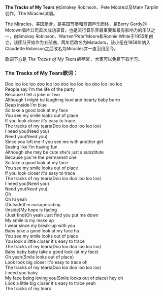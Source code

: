

**The Tracks of My Tears** 由Smokey Robinson、Pete Moore以及Marv Tarplin创作，The
Miracles演唱。

The Miracles，美国组合，是美国节奏和蓝调声乐团体，是Berry
Gordy的Motown唱片公司首次成功录音，也是流行音乐界最重要和最有影响力的乐队之一，由Smokey
Robinson、Warren“Pete”Moore和Ronnie
White于1955年创立，该团队开始作为五部曲，两年后改名为Matadors，该小组在1958年纳入Claudette
Robinson之后改名为Miracles并一直沿用至今。

歌词下方是 _The Tracks of My Tears钢琴谱_ ，大家可以免费下载学习。

### The Tracks of My Tears歌词：

Doo loo loo loo doo loo loo doo loo loo loo doo loo loo loo  
People say I'm the life of the party  
Because I tell a joke or two  
Although I might be laughing loud and hearty baby burm  
Deep inside I'm blue  
So take a good look at my face  
You see my smile looks out of place  
If you look closer it's easy to trace  
The tracks of my tears(Doo loo doo loo loo loo)  
I need you(Need you)  
Need you(Need you)  
Since you left me if you see me with another girl  
Seeing like I'm having fun  
Although she may be cute she's just a substitute  
Because you're the permanent one  
So take a good look at my face  
You see my smile looks out of place  
If you look closer it's easy to trace  
The tracks of my tears(Doo loo doo loo loo loo)  
I need you(Need you)  
Need you(Need you)  
Oh  
Oh hi yeah  
(Outside)I'm masquerading  
(Inside)My hope is fading  
(Just find)Oh yeah Just find you put me down  
My smile is my make up  
I wear since my break-up with you  
Baby take a good look at my face ha  
You see my smile looks out of place  
You look a little closer it's easy to trace  
The tracks of my tears(Doo loo doo loo loo loo)  
Baby baby baby take a good look (at my face)  
Oh yeah(Smile looks out of place)  
Look look big closer it's easy to trace oh  
The tracks of my tears(Doo loo doo loo loo loo)  
I need you baby  
My face being loving you(Smile looks out of place) hey oh  
Look a little big closer it's easy to trace yeah  
The tracks of my tears

